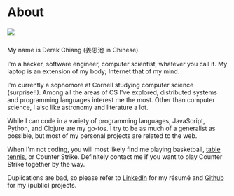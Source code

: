 # About

##### ![](/images/me.jpg)

My name is Derek Chiang (姜恩池 in Chinese).

I'm a hacker, software engineer, computer scientist, whatever you call it.  My laptop is an extension of my body; Internet that of my mind.

I'm currently a sophomore at Cornell studying computer science (surprise!!).  Among all the areas of CS I've explored, distributed systems and programming languages interest me the most.  Other than computer science, I also like astronomy and literature a lot.

While I can code in a variety of programming languages, JavaScript, Python, and Clojure are my go-tos.  I try to be as much of a generalist as possible, but most of my personal projects are related to the web.

When I'm not coding, you will most likely find me playing basketball, [table tennis](http://cornell-pingpong-ranking.herokuapp.com/), or Counter Strike.  Definitely contact me if you want to play Counter Strike together by the way.

Duplications are bad, so please refer to [LinkedIn](http://www.linkedin.com/in/derekchiang93) for my résumé and [Github](https://github.com/derekchiang) for my (public) projects.